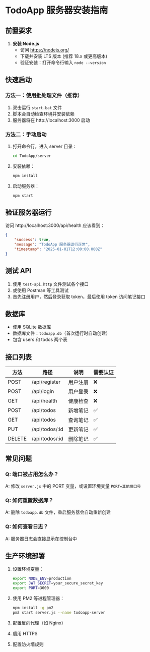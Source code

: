 # TodoApp 服务器安装指南

## 前置要求

1. **安装 Node.js**
   - 访问 https://nodejs.org/
   - 下载并安装 LTS 版本 (推荐 18.x 或更高版本)
   - 验证安装：打开命令行输入 `node --version`

## 快速启动

### 方法一：使用批处理文件（推荐）
1. 双击运行 `start.bat` 文件
2. 脚本会自动检查环境并安装依赖
3. 服务器将在 http://localhost:3000 启动

### 方法二：手动启动
1. 打开命令行，进入 server 目录：
   ```bash
   cd TodoApp/server
   ```

2. 安装依赖：
   ```bash
   npm install
   ```

3. 启动服务器：
   ```bash
   npm start
   ```

## 验证服务器运行

访问 http://localhost:3000/api/health 应该看到：
```json
{
    "success": true,
    "message": "TodoApp 服务器运行正常",
    "timestamp": "2025-01-01T12:00:00.000Z"
}
```

## 测试 API

1. 使用 `test-api.http` 文件测试各个接口
2. 或使用 Postman 等工具测试
3. 首先注册用户，然后登录获取 token，最后使用 token 访问笔记接口

## 数据库

- 使用 SQLite 数据库
- 数据库文件：`todoapp.db`（首次运行时自动创建）
- 包含 users 和 todos 两个表

## 接口列表

| 方法 | 路径 | 说明 | 需要认证 |
|------|------|------|----------|
| POST | /api/register | 用户注册 | ❌ |
| POST | /api/login | 用户登录 | ❌ |
| GET | /api/health | 健康检查 | ❌ |
| POST | /api/todos | 新增笔记 | ✅ |
| GET | /api/todos | 查询笔记 | ✅ |
| PUT | /api/todos/:id | 更新笔记 | ✅ |
| DELETE | /api/todos/:id | 删除笔记 | ✅ |

## 常见问题

### Q: 端口被占用怎么办？
A: 修改 `server.js` 中的 PORT 变量，或设置环境变量 `PORT=其他端口号`

### Q: 如何重置数据库？
A: 删除 `todoapp.db` 文件，重启服务器会自动重新创建

### Q: 如何查看日志？
A: 服务器日志会直接显示在控制台中

## 生产环境部署

1. 设置环境变量：
   ```bash
   export NODE_ENV=production
   export JWT_SECRET=your_secure_secret_key
   export PORT=3000
   ```

2. 使用 PM2 等进程管理器：
   ```bash
   npm install -g pm2
   pm2 start server.js --name todoapp-server
   ```

3. 配置反向代理（如 Nginx）
4. 启用 HTTPS
5. 配置防火墙规则